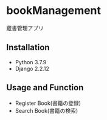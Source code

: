 # bookManagement

蔵書管理アプリ

## Installation

* Python 3.7.9
* Django 2.2.12

## Usage and Function

* Register Book(書籍の登録)
* Search Book(書籍の検索)
